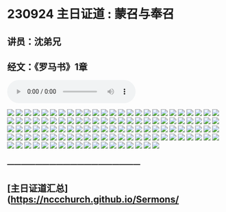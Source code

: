 # 230924 主日证道 : 蒙召与奉召
## 讲员：沈弟兄
## 经文：《罗马书》1章

<audio controls src="./230924.mp3"></audio>

![](./001.JPG)
![](./002.JPG)
![](./003.JPG)
![](./004.JPG)
![](./005.JPG)
![](./006.JPG)
![](./007.JPG)
![](./008.JPG)
![](./009.JPG)
![](./010.JPG)
![](./011.JPG)
![](./012.JPG)
![](./013.JPG)
![](./014.JPG)
![](./015.JPG)
![](./016.JPG)
![](./017.JPG)
![](./018.JPG)
![](./019.JPG)
![](./020.JPG)
![](./021.JPG)
![](./022.JPG)
![](./023.JPG)
![](./024.JPG)
![](./025.JPG)
![](./026.JPG)
![](./027.JPG)
![](./028.JPG)
![](./029.JPG)
![](./030.JPG)
![](./031.JPG)
![](./032.JPG)
![](./033.JPG)
![](./034.JPG)
![](./036.JPG)
![](./036.JPG)
![](./037.JPG)
![](./038.JPG)
![](./039.JPG)
![](./040.JPG)
![](./041.JPG)
![](./042.JPG)
![](./043.JPG)
![](./044.JPG)
![](./045.JPG)
![](./046.JPG)
![](./047.JPG)
![](./048.JPG)
![](./049.JPG)
![](./050.JPG)
![](./051.JPG)
![](./052.JPG)
![](./053.JPG)
![](./054.JPG)
![](./055.JPG)
![](./056.JPG)
![](./057.JPG)
![](./058.JPG)
![](./059.JPG)
![](./060.JPG)
![](./061.JPG)
![](./062.JPG)
![](./063.JPG)
![](./064.JPG)
![](./065.JPG)
![](./066.JPG)
![](./067.JPG)
![](./068.JPG)
![](./069.JPG)
![](./070.JPG)
![](./071.JPG)
![](./072.JPG)
![](./073.JPG)
![](./074.JPG)
![](./075.JPG)
![](./076.JPG)
![](./077.JPG)
![](./078.JPG)
![](./079.JPG)
![](./080.JPG)
![](./081.JPG)
![](./082.JPG)
![](./083.JPG)
![](./084.JPG)
![](./085.JPG)
![](./086.JPG)
![](./087.JPG)
![](./088.JPG)
![](./089.JPG)
![](./090.JPG)
![](./091.JPG)
![](./092.JPG)
![](./093.JPG)
![](./094.JPG)
![](./095.JPG)
![](./096.JPG)
![](./097.JPG)
![](./098.JPG)
![](./099.JPG)
![](./100.JPG)
![](./101.JPG)
![](./102.JPG)
![](./103.JPG)
![](./104.JPG)
![](./105.JPG)
![](./106.JPG)
![](./107.JPG)
![](./108.JPG)
![](./109.JPG)
![](./110.JPG)
![](./111.JPG)
![](./112.JPG)
![](./113.JPG)
![](./114.JPG)
![](./115.JPG)
![](./116.JPG)
![](./117.JPG)
![](./118.JPG)



### ———————————————————

## [主日证道汇总](https://nccchurch.github.io/Sermons/

